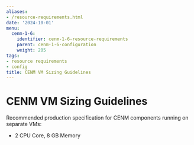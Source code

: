 ```yaml
---
aliases:
- /resource-requirements.html
date: '2024-10-01'
menu:
  cenm-1-6:
    identifier: cenm-1-6-resource-requirements
    parent: cenm-1-6-configuration
    weight: 205
tags:
- resource requirements
- config
title: CENM VM Sizing Guidelines
---
```


# CENM VM Sizing Guidelines

Recommended production specification for CENM components running on separate VMs:

* 2 CPU Core, 8 GB Memory
